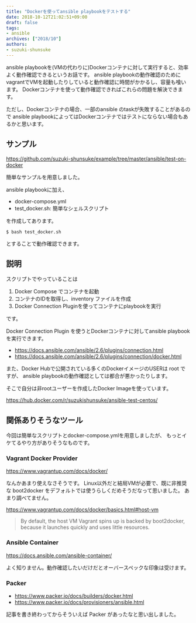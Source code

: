 ```yaml
---
title: "Dockerを使ってansible playbookをテストする"
date: 2018-10-12T21:02:51+09:00
draft: false
tags:
- ansible
archives: ["2018/10"]
authors:
- suzuki-shunsuke
---
```


ansible playbookを(VMの代わりに)Dockerコンテナに対して実行すると、効率よく動作確認できるというお話です。
ansible playbookの動作確認のためにvagrantでVMを起動したりしていると動作確認に時間がかかるし、容量も喰います。
Dockerコンテナを使って動作確認できればこれらの問題を解決できます。

ただし、Dockerコンテナの場合、一部のansible のtaskが失敗することがあるので
ansible playbookによってはDockerコンテナではテストにならない場合もあるかと思います。

## サンプル

https://github.com/suzuki-shunsuke/example/tree/master/ansible/test-on-docker

簡単なサンプルを用意しました。

ansible playbookに加え、

* docker-compose.yml
* test_docker.sh: 簡単なシェルスクリプト

を作成してあります。

```console
$ bash test_docker.sh
```

とすることで動作確認できます。

## 説明

スクリプトでやっていることは

1. Docker Compose でコンテナを起動
2. コンテナのIDを取得し、inventory ファイルを作成
3. Docker Connection Pluginを使ってコンテナにplaybookを実行

です。

Docker Connection Plugin を使うとDockerコンテナに対してansible playbookを実行できます。

* https://docs.ansible.com/ansible/2.6/plugins/connection.html
* https://docs.ansible.com/ansible/2.6/plugins/connection/docker.html

また、Docker Hubで公開されている多くのDockerイメージのUSERは root ですが、
ansible playbookの動作確認としては都合が悪かったりします。

そこで自分は非rootユーザーを作成したDocker Imageを使っています。

https://hub.docker.com/r/suzukishunsuke/ansible-test-centos/

## 関係ありそうなツール

今回は簡単なスクリプトとdocker-compose.ymlを用意しましたが、
もっとイケてるやり方がありそうなものです。

### Vagrant Docker Provider

https://www.vagrantup.com/docs/docker/

なんかあまり使えなさそうです。
Linux以外だと結局VMが必要で、既に非推奨な boot2docker をデフォルトでは使うらしくだめそうだなって思いました。
あまり調べてません。

https://www.vagrantup.com/docs/docker/basics.html#host-vm

> By default, the host VM Vagrant spins up is backed by boot2docker, because it launches quickly and uses little resources. 

### Ansible Container

https://docs.ansible.com/ansible-container/

よく知りません。動作確認したいだけだとオーバースペックな印象は受けます。

### Packer

* https://www.packer.io/docs/builders/docker.html
* https://www.packer.io/docs/provisioners/ansible.html

記事を書き終わってからそういえば Packer があったなと思い出しました。
